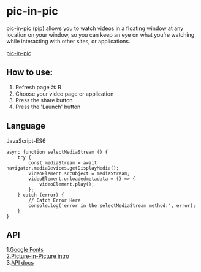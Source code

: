 # pic-in-pic
pic-in-pic (pip) allows you to watch videos in a floating window at any location on your window, so you can keep an eye on what you’re watching while interacting with other sites, or applications.

[pic-in-pic](https://beta-23.github.io/pic-in-pic/)

## How to use:
1. Refresh page ⌘ R
2. Choose your video page or application
3. Press the share button
4. Press the 'Launch' button

## Language

JavaScript-ES6
```
async function selectMediaStream () {
	try {
		const mediaStream = await navigator.mediaDevices.getDisplayMedia();
		videoElement.srcObject = mediaStream;
		videoElement.onloadedmetadata = () => {
			videoElement.play();
		};
	} catch (error) {
		// Catch Error Here
		console.log('error in the selectMediaStream method:', error);
	}
}

```

## API
1.[Google Fonts](https://fonts.googleapis.com/css2?family=Barlow:wght@100&display=swap)<br />
2.[Picture-in-Picture intro](https://css-tricks.com/an-introduction-to-the-picture-in-picture-web-api/)<br />
3.[API docs](https://developer.mozilla.org/en-US/docs/Web/API/Screen_Capture_API/Using_Screen_Capture)<br />

